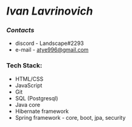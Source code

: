 # ***Ivan Lavrinovich***

### ***Сontacts*** ###
- discord - Landscape#2293
- e-mail - atye996@gmail.com

### Tech Stack:
- HTML/CSS
- JavaScript
- Git
- SQL (Postgresql)
- Java core
- Hibernate framework
- Spring framework - core, boot, jpa, security
